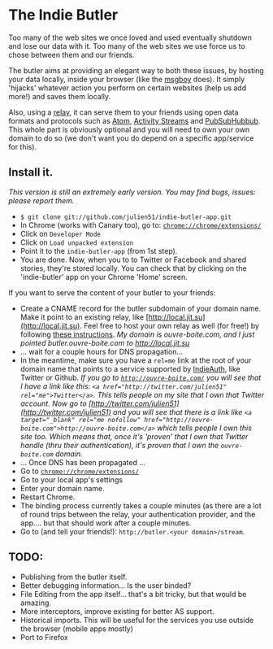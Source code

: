 # The Indie Butler

Too many of the web sites we once loved and used eventually shutdown and lose our data with it.
Too many of the web sites we use force us to chose between them and our friends.

The butler aims at providing an elegant way to both these issues, by hosting your data
locally, inside your browser (like the [msgboy](http://www.msgboy.com/) does). It simply
'hijacks' whatever action you perform on certain websites (help us add more!) and saves them
locally.

Also, using a [relay](https://github.com/julien51/indie-butler-relay), it can serve them
to your friends using open data formats and protocols such as [Atom](http://en.wikipedia.org/wiki/Atom_(standard)), [
Activity Streams](http://activitystrea.ms/) and [PubSubHubbub](https://code.google.com/p/pubsubhubbub/).
This whole part is obviously optional and you will need to own your own domain to do so (we don't
want you do depend on a specific app/service for this).

## Install it.

_This version is still an extremely early version. You may find bugs, issues: please report them._

* `$ git clone git://github.com/julien51/indie-butler-app.git`
* In Chrome (works with Canary too), go to: [`chrome://chrome/extensions/`](chrome://chrome/extensions/)
* Click on `Developer Mode`
* Click on `Load unpacked extension`
* Point it to the `indie-butler-app` (from 1st step).
* You are done. Now, when you to to Twitter or Facebook and shared stories, they're stored locally. You
can check that by clicking on the 'indie-butler' app on your Chrome 'Home' screen.

If you want to serve the content of your butler to your friends:
* Create a CNAME record for the butler subdomain of your domain name. Make it point to an existing relay, like [http://local.jit.su](http://local.jit.su). Feel free to host your own relay as well (for free!) by following [these instructions](https://github.com/julien51/indie-butler-relay). _My domain is ouvre-boite.com, and I just pointed butler.ouvre-boite.com to http://local.jit.su_
* ... wait for a couple hours for DNS propagation...
* In the meantime, make sure you have a `rel=me` link at the root of your domain name that points to a service supported by [IndieAuth](https://indieauth.com/), like Twitter or Github. _If you go to [`http://ouvre-boite.com/`](http://ouvre-boite.com/) you will see that I have a link like this: `<a href="http://twitter.com/julien51" rel="me">Twitter</a>`. This tells people on my site that I own that Twitter account. Now go to [http://twitter.com/julien51](http://twitter.com/julien51) and you will see that there is a link like `<a target="_blank" rel="me nofollow" href="http://ouvre-boite.com">http://ouvre-boite.com</a>` which tells people I own this site too. Which means that, once it's 'proven' that I own that Twitter handle (thru their authentication), it's proven that I own the `ouvre-boite.com` domain._
* ... Once DNS has been propagated ...
* Go to [`chrome://chrome/extensions/`](chrome://chrome/extensions/)
* Go to your local app's settings
* Enter your domain name.
* Restart Chrome.
* The binding process currently takes a couple minutes (as there are a lot of round trips between the relay, your authentication provider, and the app.... but that should work after a couple minutes.
* Go to (and tell your friends!): `http://butler.<your domain>/stream`.


## TODO:
* Publishing from the butler itself.
* Better debugging information... Is the user binded?
* File Editing from the app itself... that's a bit tricky, but that would be amazing.
* More interceptors, improve existing for better AS support.
* Historical imports. This will be useful for the services you use outside
the browser (mobile apps mostly)
* Port to Firefox


